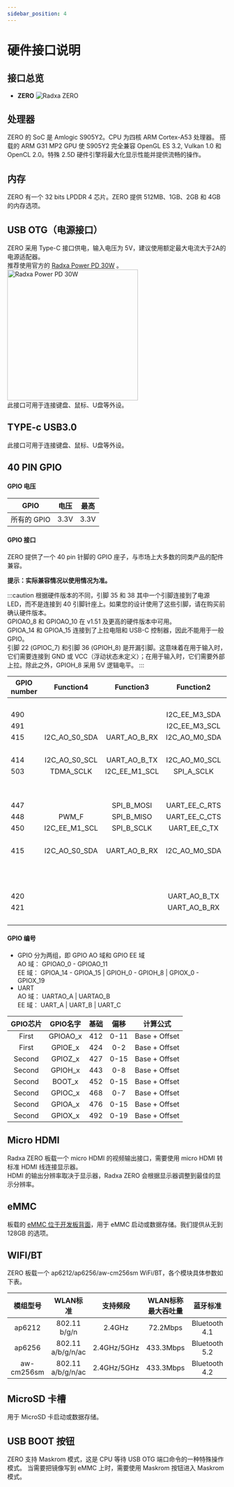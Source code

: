 ```yaml
---
sidebar_position: 4
---
```


# 硬件接口说明

<!-- 以下接口如果没有就删除，如果有的接口没有列出来，就加上去 -->

## 接口总览

- **ZERO**
  ![Radxa ZERO](/img/zero/zero/Zero_ports.webp)

## 处理器

ZERO 的 SoC 是 Amlogic S905Y2。CPU 为四核 ARM Cortex-A53 处理器。 搭载的 ARM G31 MP2 GPU 使 S905Y2 完全兼容 OpenGL ES 3.2, Vulkan 1.0 和 OpenCL 2.0。特殊 2.5D 硬件引擎将最大化显示性能并提供流畅的操作。

## 内存

ZERO 有一个 32 bits LPDDR 4 芯片。ZERO 提供 512MB、1GB、2GB 和 4GB 的内存选项。

## USB OTG（电源接口）

ZERO 采用 Type-C 接口供电，输入电压为 5V，建议使用额定最大电流大于2A的电源适配器。  
推荐使用官方的 [Radxa Power PD 30W](../accessories/pd-30w) 。<img src="/img/accessories/pd-30w.webp" alt="Radxa Power PD 30W" width="300" />  
此接口可用于连接键盘、鼠标、U盘等外设。

## TYPE-c USB3.0

此接口可用于连接键盘、鼠标、U盘等外设。

## 40 PIN GPIO

#### GPIO 电压

| GPIO        | 电压 | 最高 |
| ----------- | ---- | ---- |
| 所有的 GPIO | 3.3V | 3.3V |

#### GPIO 接口

ZERO 提供了一个 40 pin 针脚的 GPIO 座子，与市场上大多数的同类产品的配件兼容。

**提示：实际兼容情况以使用情况为准。**

<div className='gpio_style'>

:::caution
根据硬件版本的不同，引脚 35 和 38 其中一个引脚连接到了电源 LED，而不是连接到 40 引脚针座上。如果您的设计使用了这些引脚，请在购买前确认硬件版本。  
GPIOAO_8 和 GPIOAO_10 在 v1.51 及更高的硬件版本中可用。  
GPIOA_14 和 GPIOA_15 连接到了上拉电阻和 USB-C 控制器，因此不能用于一般 GPIO。  
引脚 22 (GPIOC_7) 和引脚 36 (GPIOH_8) 是开漏引脚。这意味着在用于输入时，它们需要连接到 GND 或 VCC（浮动状态未定义）；在用于输入时，它们需要外部上拉。除此之外，GPIOH_8 采用 5V 逻辑电平。
:::

| GPIO number |   Function4   |   Function3   |   Function2   | Function1  |               Pin#               |              Pin#               | Function1  |                  Function2                  |   Function3   |   Function4   | GPIO number |
| ----------- | :-----------: | :-----------: | :-----------: | :--------: | :------------------------------: | :-----------------------------: | :--------: | :-----------------------------------------: | :-----------: | :-----------: | ----------- |
|             |               |               |               |   +3.3V    | <div className='yellow'>1</div>  |  <div className='red'>2</div>   |   +5.0V    |                                             |               |               |             |
| 490         |               |               | I2C_EE_M3_SDA |  GPIOA_14  |  <div className='green'>3</div>  |  <div className='red'>4</div>   |   +5.0V    |                                             |               |               |             |
| 491         |               |               | I2C_EE_M3_SCL |  GPIOA_15  |  <div className='green'>5</div>  | <div className='black'>6</div>  |    GND     |                                             |               |               |             |
| 415         | I2C_AO_S0_SDA | UART_AO_B_RX  | I2C_AO_M0_SDA |  GPIOAO_3  |  <div className='green'>7</div>  | <div className='green'>8</div>  |  GPIOAO_0  | <div className='orange'>UART_AO_A_TXD</div> |               |               | 412         |
|             |               |               |               |    GND     |  <div className='black'>9</div>  | <div className='green'>10</div> |  GPIOAO_1  | <div className='orange'>UART_AO_A_RXD</div> |               |               | 413         |
| 414         | I2C_AO_S0_SCL | UART_AO_B_TX  | I2C_AO_M0_SCL |  GPIOAO_2  | <div className='green'>11</div>  | <div className='green'>12</div> |  GPIOX_9   |                 SPI_A_MISO                  |    TDMA_D0    |               | 501         |
| 503         |   TDMA_SCLK   | I2C_EE_M1_SCL |  SPI_A_SCLK   |  GPIOX_11  | <div className='green'>13</div>  | <div className='black'>14</div> |    GND     |                                             |               |               |             |
|             |               |               |               | SARADC_CH1 | <div className='green'>15</div>  | <div className='green'>16</div> |  GPIOX_10  |                  SPI_A_SS0                  | I2C_EE_M1_SDA |    TDMA_FS    | 502         |
|             |               |               |               |   +3.3V    | <div className='yellow'>17</div> | <div className='green'>18</div> |  GPIOX_8   |                 SPI_A_MOSI                  |     PWM_C     |    TDMA_D1    | 500         |
| 447         |               |  SPI_B_MOSI   | UART_EE_C_RTS |  GPIOH_4   | <div className='green'>19</div>  | <div className='black'>20</div> |    GND     |                                             |               |               |             |
| 448         |     PWM_F     |  SPI_B_MISO   | UART_EE_C_CTS |  GPIOH_5   | <div className='green'>21</div>  | <div className='green'>22</div> |  GPIOC_7   |                                             |               |               | 475         |
| 450         | I2C_EE_M1_SCL |  SPI_B_SCLK   | UART_EE_C_TX  |  GPIOH_7   | <div className='green'>23</div>  | <div className='green'>24</div> |  GPIOH_6   |                UART_EE_C_RX                 |   SPI_B_SS0   | I2C_EE_M1_SDA | 449         |
|             |               |               |               |    GND     | <div className='black'>25</div>  | <div className='green'>26</div> | SARADC_CH2 |                                             |               |               |             |
| 415         | I2C_AO_S0_SDA | UART_AO_B_RX  | I2C_AO_M0_SDA |  GPIOAO_3  |  <div className='blue'>27</div>  | <div className='blue'>28</div>  |  GPIOAO_2  |                I2C_AO_M0_SCL                | UART_AO_B_TX  | I2C_AO_S0_SCL | 414         |
|             |               |               |               |     NC     | <div className='green'>29</div>  | <div className='black'>30</div> |    GND     |                                             |               |               |             |
|             |               |               |               |     NC     | <div className='green'>31</div>  | <div className='green'>32</div> |  GPIOAO_4  |                   PWMAO_C                   |               |               | 416         |
|             |               |               |               |     NC     | <div className='green'>33</div>  | <div className='black'>34</div> |    GND     |                                             |               |               |             |
| 420         |               |               | UART_AO_B_TX  |  GPIOAO_8  | <div className='green'>35</div>  | <div className='green'>36</div> |  GPIOH_8   |                                             |               |               | 451         |
| 421         |               |               | UART_AO_B_RX  |  GPIOAO_9  | <div className='green'>37</div>  | <div className='green'>38</div> | GPIOAO_10  |                   PWMAO_D                   |               |               | 422         |
|             |               |               |               |    GND     | <div className='black'>39</div>  | <div className='green'>40</div> | GPIOAO_11  |                   PWMAO_A                   |               |               | 423         |

</div>

#### GPIO 编号

- GPIO 分为两组，即 GPIO AO 域和 GPIO EE 域  
  AO 域： GPIOAO_0 - GPIOAO_11  
  EE 域： GPIOA_14 - GPIOA_15 | GPIOH_0 - GPIOH_8 | GPIOX_0 - GPIOX_19
- UART  
  AO 域： UARTAO_A | UARTAO_B  
  EE 域： UART_A | UART_B | UART_C

| GPIO芯片 | GPIO名字 | 基础 | 偏移 |   计算公式    |
| :------: | :------: | :--: | :--: | :-----------: |
|  First   | GPIOAO_x | 412  | 0-11 | Base + Offset |
|  First   | GPIOE_x  | 424  | 0-2  | Base + Offset |
|  Second  | GPIOZ_x  | 427  | 0-15 | Base + Offset |
|  Second  | GPIOH_x  | 443  | 0-8  | Base + Offset |
|  Second  |  BOOT_x  | 452  | 0-15 | Base + Offset |
|  Second  | GPIOC_x  | 468  | 0-7  | Base + Offset |
|  Second  | GPIOA_x  | 476  | 0-15 | Base + Offset |
|  Second  | GPIOX_x  | 492  | 0-19 | Base + Offset |

## Micro HDMI

Radxa ZERO 板载一个 micro HDMI 的视频输出接口，需要使用 micro HDMI 转标准 HDMI 线连接显示器。  
HDMI 的输出分辨率取决于显示器，Radxa ZERO 会根据显示器调整到最佳的显示分辨率。

## eMMC

板载的 [eMMC 位于开发板背面](../hardware-design/hardware-interface#接口总览)，用于 eMMC 启动或数据存储。我们提供从无到 128GB 的选项。

## WIFI/BT

ZERO 板载一个 ap6212/ap6256/aw-cm256sm WiFi/BT，各个模块具体参数如下表。

|  模组型号  |     WLAN标准      |  支持频段   | WLAN标称最大吞吐量 |   蓝牙标准    |
| :--------: | :---------------: | :---------: | :----------------: | :-----------: |
|   ap6212   |   802.11 b/g/n    |   2.4GHz    |      72.2Mbps      | Bluetooth 4.1 |
|   ap6256   | 802.11 a/b/g/n/ac | 2.4GHz/5GHz |     433.3Mbps      | Bluetooth 5.2 |
| aw-cm256sm | 802.11 a/b/g/n/ac | 2.4GHz/5GHz |     433.3Mbps      | Bluetooth 4.2 |

## MicroSD 卡槽

用于 MicroSD 卡启动或数据存储。

## USB BOOT 按钮

ZERO 支持 Maskrom 模式，这是 CPU 等待 USB OTG 端口命令的一种特殊操作模式。
当需要把镜像写到 eMMC 上时，需要使用 Maskrom 按钮进入 Maskrom 模式。
